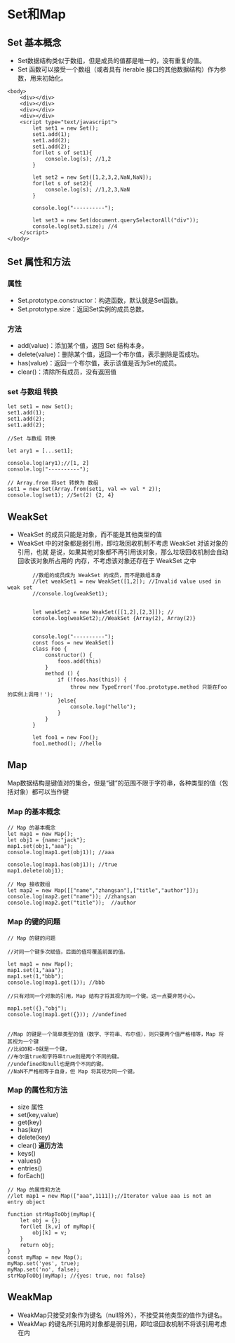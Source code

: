 # Set和Map

## Set 基本概念
* Set数据结构类似于数组，但是成员的值都是唯一的，没有重复的值。
* Set 函数可以接受一个数组（或者具有 iterable 接口的其他数据结构）作为参数，用来初始化。
```
<body>
    <div></div>
    <div></div>
    <div></div>
    <div></div>
    <script type="text/javascript">
        let set1 = new Set();
        set1.add(1);
        set1.add(2);
        set1.add(2);
        for(let s of set1){
            console.log(s); //1,2
        }

        let set2 = new Set([1,2,3,2,NaN,NaN]);
        for(let s of set2){
            console.log(s); //1,2,3,NaN
        }

        console.log("----------");

        let set3 = new Set(document.querySelectorAll("div"));
        console.log(set3.size); //4
    </script>
</body>
```

## Set 属性和方法
### 属性
* Set.prototype.constructor：构造函数，默认就是Set函数。
* Set.prototype.size：返回Set实例的成员总数。
 
### 方法
* add(value)：添加某个值，返回 Set 结构本身。
* delete(value)：删除某个值，返回一个布尔值，表示删除是否成功。
* has(value)：返回一个布尔值，表示该值是否为Set的成员。
* clear()：清除所有成员，没有返回值

### set 与数组 转换
```
let set1 = new Set();
set1.add(1);
set1.add(2);
set1.add(2);

//Set 与数组 转换

let ary1 = [...set1];
 
console.log(ary1);//[1, 2]
console.log("----------");

// Array.from 将set 转换为 数组
set1 = new Set(Array.from(set1, val => val * 2));
console.log(set1); //Set(2) {2, 4}
```

## WeakSet
* WeakSet 的成员只能是对象，而不能是其他类型的值
* WeakSet 中的对象都是弱引用，即垃圾回收机制不考虑 WeakSet 对该对象的引用，也就
  是说，如果其他对象都不再引用该对象，那么垃圾回收机制会自动回收该对象所占用的
  内存，不考虑该对象还存在于 WeakSet 之中
```
        //数组的成员成为 WeakSet 的成员，而不是数组本身
        //let weakSet1 = new WeakSet([1,2]); //Invalid value used in weak set
        //console.log(weakSet1);


        let weakSet2 = new WeakSet([[1,2],[2,3]]); // 
        console.log(weakSet2);//WeakSet {Array(2), Array(2)}


        console.log("----------");
        const foos = new WeakSet()
        class Foo {
            constructor() {
                foos.add(this)
            }
            method () {
                if (!foos.has(this)) {
                    throw new TypeError('Foo.prototype.method 只能在Foo的实例上调用！');
                }else{
                    console.log("hello");
                }
            }
        }

        let foo1 = new Foo();
        foo1.method(); //hello
```
## Map

Map数据结构是键值对的集合，但是“键”的范围不限于字符串，各种类型的值（包括对象）都可以当作键
### Map 的基本概念
```
// Map 的基本概念
let map1 = new Map();
let obj1 = {name:"jack"};
map1.set(obj1,"aaa");
console.log(map1.get(obj1)); //aaa

console.log(map1.has(obj1)); //true
map1.delete(obj1);

// Map 接收数组
let map2 = new Map([["name","zhangsan"],["title","author"]]);
console.log(map2.get("name")); //zhangsan
console.log(map2.get("title"));  //author
```

### Map 的键的问题
```
// Map 的键的问题

//对同一个键多次赋值，后面的值将覆盖前面的值。

let map1 = new Map();
map1.set(1,"aaa");
map1.set(1,"bbb");
console.log(map1.get(1)); //bbb

//只有对同一个对象的引用，Map 结构才将其视为同一个键。这一点要非常小心。

map1.set({},"obj");
console.log(map1.get({})); //undefined


//Map 的键是一个简单类型的值（数字、字符串、布尔值），则只要两个值严格相等，Map 将其视为一个键
//比如0和-0就是一个键，
//布尔值true和字符串true则是两个不同的键。
//undefined和null也是两个不同的键。
//NaN不严格相等于自身，但 Map 将其视为同一个键。

```

### Map 的属性和方法
* size 属性 
* set(key,value)
* get(key)
* has(key)
* delete(key)
* clear()
__遍历方法__
* keys()
* values()
* entries()
* forEach()
```
// Map 的属性和方法
//let map1 = new Map(["aaa",1111]);//Iterator value aaa is not an entry object

function strMapToObj(myMap){
    let obj = {};
    for(let [k,v] of myMap){
        obj[k] = v;
    }
    return obj;
}
const myMap = new Map();
myMap.set('yes', true);
myMap.set('no', false);
strMapToObj(myMap); //{yes: true, no: false}
```

## WeakMap

* WeakMap只接受对象作为键名（null除外），不接受其他类型的值作为键名。
* WeakMap 的键名所引用的对象都是弱引用，即垃圾回收机制不将该引用考虑在内

